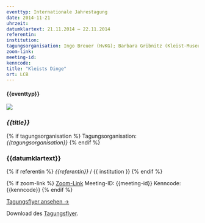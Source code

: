 ```yaml
---
eventtyp: Internationale Jahrestagung
date: 2014-11-21
uhrzeit: 
datumklartext: 21.11.2014 – 22.11.2014
referentin: 
institution: 
tagungsorganisation: Ingo Breuer (HvKG); Barbara Gribnitz (Kleist-Museum)
zoom-link: 
meeting-id: 
kenncode: 
title: "Kleists Dinge"
ort: LCB
---
```


#### {{eventtyp}}
<img class=" w-full lg:w-2/3" src="/static/img/events/2014-Kleists-Dinge-Cover.png"></img>
### _{{title}}_
{% if tagungsorganisation %}
Tagungsorganisation: *{{tagungsorganisation}}*
{% endif %}
### {{datumklartext}}
{% if referentin %}
*{{referentin}}* / {{ institution }}
{% endif %}

{% if zoom-link %}
[Zoom-Link]({{zoom-link}})
Meeting-ID: {{meeting-id}}
Kenncode: {{kenncode}}
{% endif %}

<a class="no-underline" href="/static/download/jahrestagungen/2014-kleists-dinge.pdf">Tagungsflyer ansehen →</a>

Download des <a class="no-underline" href="/static/download/jahrestagungen/2014-kleists-dinge.pdf" download>Tagungsflyer</a>.